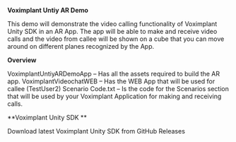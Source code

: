 **Voximplant Untiy AR Demo**

This demo will demonstrate the video calling functionality of Voximplant Unity SDK in an AR App. The app will be able to make and receive video calls and the video from callee will be shown on a cube that you can move around on different planes recognized by the App. 

**Overview**

VoximplantUntiyARDemoApp – Has all the assets required to build the AR app.
VoximplantVideochatWEB – Has the WEB App that will be used for callee (TestUser2)
Scenario Code.txt – Is the code for the Scenarios section that will be used by your Voximplant Application for making and receiving calls.

**Voximplant Unity SDK **

Download latest Voximplant Unity SDK from GitHub Releases
